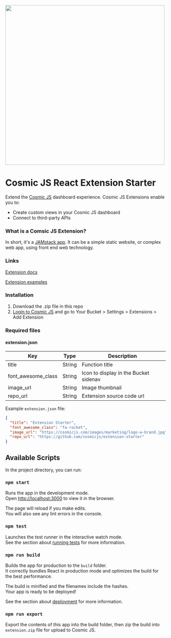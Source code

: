 <a href="https://cosmicjs.com" target="_blank"><img src="https://cosmic-s3.imgix.net/70b26370-2012-11e9-8b75-9b9c29c68edc-main.jpg?w=1500" width="500" /></a>

# Cosmic JS React Extension Starter
Extend the <a href="https://cosmicjs.com" target="_blank">Cosmic JS</a> dashboard experience. Cosmic JS Extensions enable you to:
- Create custom views in your Cosmic JS dashboard
- Connect to third-party APIs


### What is a Comsic JS Extension?
In short, it's a [JAMstack app](https://jamstack.org). It can be a simple static website, or complex web app, using front end web technology.


### Links
[Extension docs](https://cosmicjs.com/docs/extensions)

[Extension examples](https://cosmicjs.com/extensions/)


### Installation
1. Download the .zip file in this repo
2. [Login to Cosmic JS](https://cosmicjs.com) and go to Your Bucket > Settings > Extensions > Add Extension


### Required files
#### extension.json
Key | Type | Description
--- | --- | ---
| title     | String | Function title
| font_awesome_class      | String | Icon to display in the Bucket sidenav
| image_url      | String | Image thumbnail
| repo_url      | String | Extension source code url

Example `extension.json` file:
```json
{
  "title": "Extension Starter",
  "font_awesome_class": "fa-rocket",
  "image_url": "https://cosmicjs.com/images/marketing/logo-w-brand.jpg",
  "repo_url": "https://github.com/cosmicjs/extension-starter"
}
```

## Available Scripts

In the project directory, you can run:

### `npm start`

Runs the app in the development mode.<br>
Open [http://localhost:3000](http://localhost:3000) to view it in the browser.

The page will reload if you make edits.<br>
You will also see any lint errors in the console.

### `npm test`

Launches the test runner in the interactive watch mode.<br>
See the section about [running tests](https://facebook.github.io/create-react-app/docs/running-tests) for more information.

### `npm run build`

Builds the app for production to the `build` folder.<br>
It correctly bundles React in production mode and optimizes the build for the best performance.

The build is minified and the filenames include the hashes.<br>
Your app is ready to be deployed!

See the section about [deployment](https://facebook.github.io/create-react-app/docs/deployment) for more information.

### `npm run export`
Export the contents of this app into the build folder, then zip the build into `extension.zip` file for upload to Cosmic JS.
